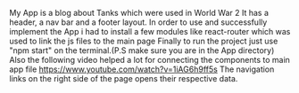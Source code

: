 My App is a blog about Tanks which were used in World War 2
It has a header, a nav bar and a footer layout. In order to use and successfully implement the App i had to install a few modules like 
react-router which was used to link the js files to the main page
Finally to run the project just use "npm start" on the terminal.(P.S make sure you are in the App directory)
Also  the following video helped a lot for connecting the components to main app file https://www.youtube.com/watch?v=1iAG6h9ff5s 
The navigation links on the right side of the page opens their respective data.
